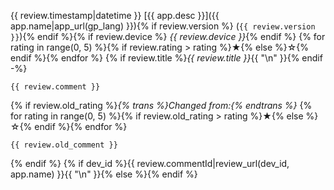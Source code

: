 {{ review.timestamp|datetime }}
[{{ app.desc }}]({{ app.name|app_url(gp_lang) }}){% if review.version %} (`{{ review.version }}`){% endif %}{% if review.device %} _{{ review.device }}_{% endif %}
{% for rating in range(0, 5) %}{% if review.rating > rating %}★{% else %}☆{% endif %}{% endfor %}
{% if review.title %}*{{ review.title }}*{{ "\n" }}{% endif -%}
```
{{ review.comment }}
```
{% if review.old_rating %}_{% trans %}Changed from:{% endtrans %}_
{% for rating in range(0, 5) %}{% if review.old_rating > rating %}★{% else %}☆{% endif %}{% endfor %}
```
{{ review.old_comment }}
```
{% endif %}
{% if dev_id %}{{ review.commentId|review_url(dev_id, app.name) }}{{ "\n" }}{% else %}{% endif %}
